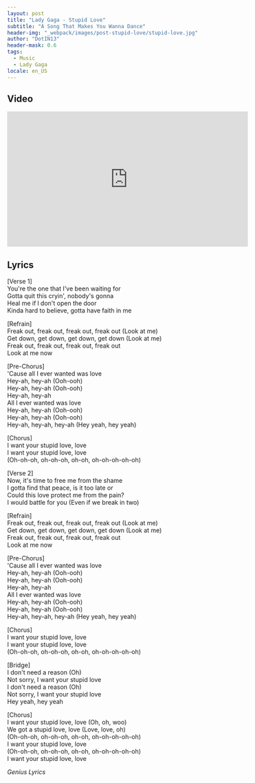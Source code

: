 ```yaml
---
layout: post
title: "Lady Gaga - Stupid Love"
subtitle: "A Song That Makes You Wanna Dance"
header-img: "_webpack/images/post-stupid-love/stupid-love.jpg"
author: "DotIN13"
header-mask: 0.6
tags:
  - Music
  - Lady Gaga
locale: en_US
---
```


## Video

<div class="video-iframe">
<iframe width="560" height="315" src="https://www.youtube.com/embed/5L6xyaeiV58" frameborder="0" allow="accelerometer; autoplay; encrypted-media; gyroscope; picture-in-picture" allowfullscreen></iframe>
</div>

## Lyrics

[Verse 1]  
You're the one that I've been waiting for  
Gotta quit this cryin', nobody's gonna  
Heal me if I don't open the door  
Kinda hard to believe, gotta have faith in me  


[Refrain]  
Freak out, freak out, freak out, freak out (Look at me)  
Get down, get down, get down, get down (Look at me)  
Freak out, freak out, freak out, freak out  
Look at me now  


[Pre-Chorus]  
'Cause all I ever wanted was love  
Hey-ah, hey-ah (Ooh-ooh)  
Hey-ah, hey-ah (Ooh-ooh)  
Hey-ah, hey-ah  
All I ever wanted was love  
Hey-ah, hey-ah (Ooh-ooh)  
Hey-ah, hey-ah (Ooh-ooh)  
Hey-ah, hey-ah, hey-ah (Hey yeah, hey yeah)  


[Chorus]  
I want your stupid love, love  
I want your stupid love, love  
(Oh-oh-oh, oh-oh-oh, oh-oh, oh-oh-oh-oh-oh)  


[Verse 2]  
Now, it's time to free me from the shame  
I gotta find that peace, is it too late or  
Could this love protect me from the pain?  
I would battle for you (Even if we break in two)  


[Refrain]  
Freak out, freak out, freak out, freak out (Look at me)  
Get down, get down, get down, get down (Look at me)  
Freak out, freak out, freak out, freak out  
Look at me now  


[Pre-Chorus]  
'Cause all I ever wanted was love  
Hey-ah, hey-ah (Ooh-ooh)  
Hey-ah, hey-ah (Ooh-ooh)  
Hey-ah, hey-ah  
All I ever wanted was love  
Hey-ah, hey-ah (Ooh-ooh)  
Hey-ah, hey-ah (Ooh-ooh)  
Hey-ah, hey-ah, hey-ah (Hey yeah, hey yeah)  


[Chorus]  
I want your stupid love, love  
I want your stupid love, love  
(Oh-oh-oh, oh-oh-oh, oh-oh, oh-oh-oh-oh-oh)  


[Bridge]  
I don't need a reason (Oh)  
Not sorry, I want your stupid love  
I don't need a reason (Oh)  
Not sorry, I want your stupid love  
Hey yeah, hey yeah  


[Chorus]  
I want your stupid love, love (Oh, oh, woo)  
We got a stupid love, love (Love, love, oh)  
(Oh-oh-oh, oh-oh-oh, oh-oh, oh-oh-oh-oh-oh)  
I want your stupid love, love  
(Oh-oh-oh, oh-oh-oh, oh-oh, oh-oh-oh-oh-oh)  
I want your stupid love, love  

*Genius Lyrics*